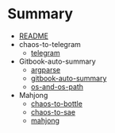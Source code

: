 # Summary

- [README](./README.md)
- chaos-to-telegram
  - [telegram](chaos-to-telegram/telegram.md)
- Gitbook-auto-summary
  - [argparse](gitbook-auto-summary/argparse.md)
  - [gitbook-auto-summary](gitbook-auto-summary/gitbook-auto-summary.md)
  - [os-and-os-path](gitbook-auto-summary/os-and-os-path.md)
- Mahjong
  - [chaos-to-bottle](mahjong/chaos-to-bottle.md)
  - [chaos-to-sae](mahjong/chaos-to-sae.md)
  - [mahjong](mahjong/mahjong.md)
